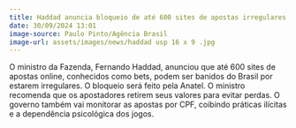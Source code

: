```yaml
---
title: Haddad anuncia bloqueio de até 600 sites de apostas irregulares
date: 30/09/2024 13:01
image-source: Paulo Pinto/Agência Brasil
image-url: assets/images/news/haddad usp 16 x 9 .jpg
---
```


O ministro da Fazenda, Fernando Haddad, anunciou que até 600 sites de apostas online, conhecidos como bets, podem ser banidos do Brasil por estarem irregulares. O bloqueio será feito pela Anatel. O ministro recomenda que os apostadores retirem seus valores para evitar perdas. O governo também vai monitorar as apostas por CPF, coibindo práticas ilícitas e a dependência psicológica dos jogos.